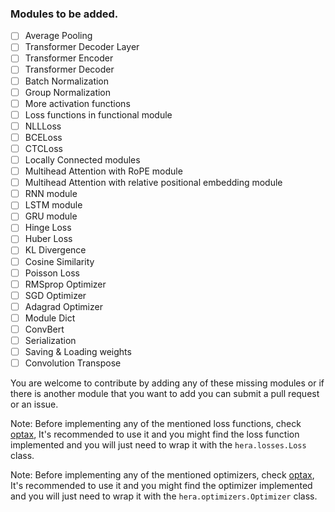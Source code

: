 ### Modules to be added.

- [ ] Average Pooling
- [ ] Transformer Decoder Layer
- [ ] Transformer Encoder
- [ ] Transformer Decoder
- [ ] Batch Normalization
- [ ] Group Normalization
- [ ] More activation functions
- [ ] Loss functions in functional module
- [ ] NLLLoss
- [ ] BCELoss
- [ ] CTCLoss
- [ ] Locally Connected modules
- [ ] Multihead Attention with RoPE module
- [ ] Multihead Attention with relative positional embedding module
- [ ] RNN module
- [ ] LSTM module
- [ ] GRU module
- [ ] Hinge Loss
- [ ] Huber Loss
- [ ] KL Divergence
- [ ] Cosine Similarity
- [ ] Poisson Loss
- [ ] RMSprop Optimizer
- [ ] SGD Optimizer
- [ ] Adagrad Optimizer
- [ ] Module Dict
- [ ] ConvBert
- [ ] Serialization
- [ ] Saving & Loading weights
- [ ] Convolution Transpose

You are welcome to contribute by adding any of these missing modules or
if there is another module that you want to add you can submit a pull request or an issue.

Note: Before implementing any of the mentioned loss functions, 
check [optax](https://github.com/deepmind/optax),
It's recommended to use it and you might find the loss function implemented
and you will just need to wrap it with the `hera.losses.Loss` class.


Note: Before implementing any of the mentioned optimizers, 
check [optax](https://github.com/deepmind/optax), 
It's recommended to use it and you might find the optimizer implemented
and you will just need to wrap it with the `hera.optimizers.Optimizer` class.

